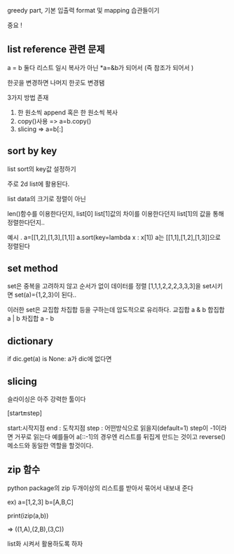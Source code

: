 greedy part, 기본 입출력 format 및 mapping 습관들이기



중요 !
## list reference 관련 문제
a = b
둘다 리스트 일시 복사가 아닌 *a=&b가 되어서 (즉 참조가 되어서 )

한곳을 변경하면 나머지 한곳도 변경됌

3가지 방법 존재

1. 한 원소씩 append 혹은 한 원소씩 복사
2. copy()사용 => a=b.copy()
3. slicing  => a=b[:]


## sort by key
list sort의 key값 설정하기

주로 2d list에 활용된다.

list data의 크기로 정렬이 아닌

len()함수를 이용한다던지, list[0] list[1]값의 차이를 이용한다던지
list[1]의 값을 통해 정렬한다던지..

예시 . a=[[1,2],[1,3],[1,1]]
a.sort(key=lambda x : x[1])
a는 [[1,1],[1,2],[1,3]]으로 정렬된다


## set method

set은 중복을 고려하지 않고 순서가 없이 데이터를 정렬
[1,1,1,2,2,2,3,3,3]을 set시키면
set(a)={1,2,3}이 된다..

이러한 set은 교집합 차집합 등을 구하는데 압도적으로 유리하다.
교집합 a & b
합집합 a | b
차집합 a - b

## dictionary

if dic.get(a) is None:
a가 dic에 없다면


## slicing

슬라이싱은 아주 강력한 툴이다

[start:end:step]

start:시작지점
end : 도착지점
step : 어떤방식으로 읽을지(default=1)
step이 -1이라면 거꾸로 읽는다
예를들어
a[::-1]의 경우엔 리스트를 뒤집게 만드는 것이고
reverse()메소드와 동일한 역할을 할것이다.



## zip 함수
python package의 zip
두개이상의 리스트를 받아서
 묶어서 내보내 준다

ex)
a=[1,2,3]
b=[A,B,C]

print(izip(a,b))

=> ((1,A),(2,B),(3,C))

list화 시켜서 활용하도록 하자